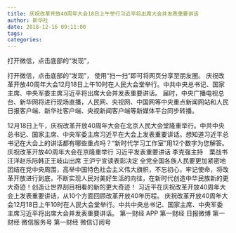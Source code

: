 ```yaml
---
title: 庆祝改革开放40周年大会18日上午举行习近平将出席大会并发表重要讲话
author: 新华社
date: 2018-12-16 09:11:00
tags: 
categories: 
---
```

打开微信，点击底部的“发现”，
<!-- more -->
打开微信，点击底部的“发现”，
使用“扫一扫”即可将网页分享至朋友圈。
庆祝改革开放40周年大会12月18日上午10时在人民大会堂举行。中共中央总书记、国家主席、中央军委主席习近平将出席大会并发表重要讲话。
届时，中央广播电视总台、新华网将进行现场直播，人民网、央视网、中国网等中央重点新闻网站和人民日报客户端、新华社客户端、央视新闻客户端等新媒体平台同步转播。
 
 
12月18日上午，庆祝改革开放40周年大会在北京人民大会堂隆重举行。中共中央总书记、国家主席、中央军委主席习近平在大会上发表重要讲话。想知道习近平总书记在大会上的讲话都有哪些重点吗？“新时代学习工作室”用12个数字为您解答。
庆祝改革开放40周年大会在京隆重举行习近平发表重要讲话李克强主持　栗战书汪洋赵乐际韩正王岐山出席王沪宁宣读表彰决定
全党全国各族人民要更加紧密地团结在党中央周围，高举中国特色社会主义伟大旗帜，不忘初心，牢记使命，将改革开放进行到底，不断实现人民对美好生活的向往，在新时代创造中华民族新的更大奇迹！创造让世界刮目相看的新的更大奇迹！
习近平在庆祝改革开放40周年大会上发表重要讲话，从10个方面回顾改革开放40年历程。
庆祝改革开放40周年大会12月18日上午10时在人民大会堂举行。中共中央总书记、国家主席、中央军委主席习近平将出席大会并发表重要讲话。
第一财经
APP
第一财经
日报微博
第一财经
微信服务号
第一财经
微信订阅号
